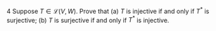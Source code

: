4 Suppose $T \in \mathcal{L}(V, W)$. Prove that
(a) $T$ is injective if and only if $T^{*}$ is surjective;
(b) $T$ is surjective if and only if $T^{*}$ is injective.

